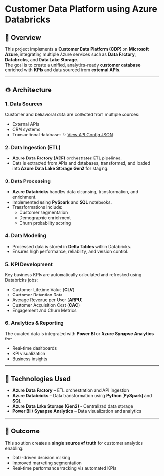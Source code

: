 # Customer Data Platform using Azure Databricks

## 📘 Overview
This project implements a **Customer Data Platform (CDP)** on **Microsoft Azure**, integrating multiple Azure services such as **Data Factory**, **Databricks**, and **Data Lake Storage**.  
The goal is to create a unified, analytics-ready **customer database** enriched with **KPIs** and data sourced from **external APIs**.

---

## ⚙️ Architecture

### 1. Data Sources
Customer and behavioral data are collected from multiple sources:
- External APIs
- CRM systems
- Transactional databases
✨ [View API Config JSON](https://raw.githubusercontent.com/MohammedHameds/Retails_Project/refs/heads/main/dataset/customers.json)

### 2. Data Ingestion (ETL)
- **Azure Data Factory (ADF)** orchestrates ETL pipelines.
- Data is extracted from APIs and databases, transformed, and loaded into **Azure Data Lake Storage Gen2** for staging.

### 3. Data Processing
- **Azure Databricks** handles data cleansing, transformation, and enrichment.
- Implemented using **PySpark** and **SQL** notebooks.
- Transformations include:
  - Customer segmentation  
  - Demographic enrichment  
  - Churn probability scoring  

### 4. Data Modeling
- Processed data is stored in **Delta Tables** within Databricks.
- Ensures high performance, reliability, and version control.

### 5. KPI Development
Key business KPIs are automatically calculated and refreshed using Databricks jobs:
- Customer Lifetime Value (**CLV**)  
- Customer Retention Rate  
- Average Revenue per User (**ARPU**)  
- Customer Acquisition Cost (**CAC**)  
- Engagement and Churn Metrics  

### 6. Analytics & Reporting
The curated data is integrated with **Power BI** or **Azure Synapse Analytics** for:
- Real-time dashboards  
- KPI visualization  
- Business insights  

---

## 🧰 Technologies Used
- **Azure Data Factory** – ETL orchestration and API ingestion  
- **Azure Databricks** – Data transformation using **Python (PySpark)** and **SQL**  
- **Azure Data Lake Storage (Gen2)** – Centralized data storage  
- **Power BI / Synapse Analytics** – Data visualization and analytics  

---

## 🎯 Outcome
This solution creates a **single source of truth** for customer analytics, enabling:
- Data-driven decision making  
- Improved marketing segmentation  
- Real-time performance tracking via automated KPIs  
